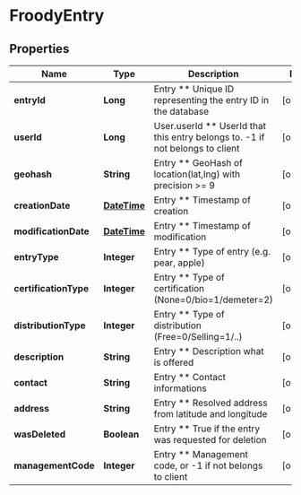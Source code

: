 
# FroodyEntry

## Properties
Name | Type | Description | Notes
------------ | ------------- | ------------- | -------------
**entryId** | **Long** | Entry ** Unique ID representing the entry ID in the database |  [optional]
**userId** | **Long** | User.userId ** UserId that this entry belongs to. -1 if not belongs to client |  [optional]
**geohash** | **String** | Entry ** GeoHash of location(lat,lng) with precision &gt;&#x3D; 9 |  [optional]
**creationDate** | [**DateTime**](DateTime.md) | Entry ** Timestamp of creation |  [optional]
**modificationDate** | [**DateTime**](DateTime.md) | Entry ** Timestamp of modification |  [optional]
**entryType** | **Integer** | Entry ** Type of entry (e.g. pear, apple) |  [optional]
**certificationType** | **Integer** | Entry ** Type of certification (None&#x3D;0/bio&#x3D;1/demeter&#x3D;2) |  [optional]
**distributionType** | **Integer** | Entry ** Type of distribution (Free&#x3D;0/Selling&#x3D;1/..) |  [optional]
**description** | **String** | Entry ** Description what is offered |  [optional]
**contact** | **String** | Entry ** Contact informations |  [optional]
**address** | **String** | Entry ** Resolved address from latitude and longitude |  [optional]
**wasDeleted** | **Boolean** | Entry ** True if the entry was requested for deletion |  [optional]
**managementCode** | **Integer** | Entry ** Management code, or -1 if not belongs to client |  [optional]



